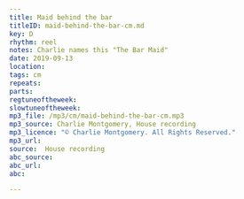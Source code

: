 ```yaml
---
title: Maid behind the bar
titleID: maid-behind-the-bar-cm.md
key: D
rhythm: reel
notes: Charlie names this "The Bar Maid"
date: 2019-09-13
location:
tags: cm
repeats:
parts:
regtuneoftheweek:
slowtuneoftheweek:
mp3_file: /mp3/cm/maid-behind-the-bar-cm.mp3
mp3_source: Charlie Montgomery, House recording
mp3_licence: "© Charlie Montgomery. All Rights Reserved."
mp3_url:
source:  House recording
abc_source:
abc_url:
abc:

---
```

